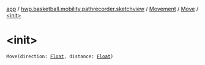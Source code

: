 [app](../../../index.md) / [hwp.basketball.mobility.pathrecorder.sketchview](../../index.md) / [Movement](../index.md) / [Move](index.md) / [&lt;init&gt;](.)

# &lt;init&gt;

`Move(direction: `[`Float`](https://kotlinlang.org/api/latest/jvm/stdlib/kotlin/-float/index.html)`, distance: `[`Float`](https://kotlinlang.org/api/latest/jvm/stdlib/kotlin/-float/index.html)`)`